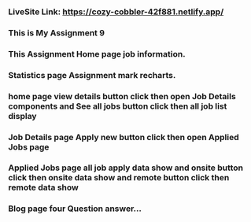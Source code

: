 ### LiveSite Link: https://cozy-cobbler-42f881.netlify.app/
### This is My Assignment 9
### This Assignment Home page job information.
### Statistics page Assignment mark recharts.
### home page view details button click then open Job Details components and See all jobs button click then all job list display 
### Job Details page Apply new button click then open Applied Jobs page
### Applied Jobs page all job apply data show and onsite button click then onsite data show and remote button click then remote data show
### Blog page four Question answer...